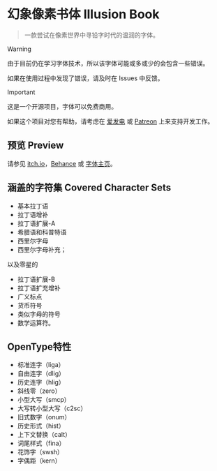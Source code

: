 ﻿# 幻象像素书体 Illusion Book
> 一款尝试在像素世界中寻铅字时代的温润的字体。

> [!WARNING]
> 
> 由于目前仍在学习字体技术，所以该字体可能或多或少的会包含一些错误。
> 
> 如果在使用过程中发现了错误，请及时在 Issues 中反馈。

> [!IMPORTANT]
> 
> 这是一个开源项目，字体可以免费商用。
> 
> 如果这个项目对您有帮助，请考虑在 [爱发电](#) 或 [Patreon](#) 上来支持开发工作。

## 预览 Preview
请参见 [itch.io]()，[Behance](#) 或 [字体主页](#)。

## 涵盖的字符集 Covered Character Sets
- 基本拉丁语
- 拉丁语增补
- 拉丁语扩展-A
- 希腊语和科普特语
- 西里尔字母
- 西里尔字母补充；

以及零星的

- 拉丁语扩展-B
- 拉丁语扩充增补
- 广义标点
- 货币符号
- 类似字母的符号
- 数学运算符。

## OpenType特性
- 标准连字（liga）
- 自由连字（dlig）
- 历史连字（hlig）
- 斜线零（zero）
- 小型大写（smcp）
- 大写转小型大写（c2sc）
- 旧式数字（onum）
- 历史形式（hist）
- 上下文替换（calt）
- 词尾样式（fina）
- 花饰字（swsh）
- 字偶距（kern）